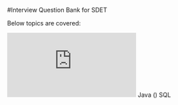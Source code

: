 #Interview Question Bank for SDET

Below topics are covered:

 ![Selenium](https://github.com/evelinedsouza/SDET_Interview_QnA_Bank/blob/main/src/Selenium/readme.md)
 Java ()
 SQL
